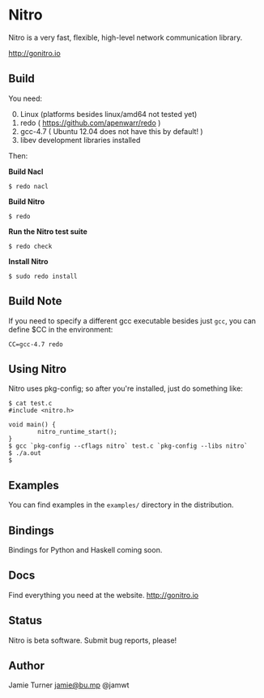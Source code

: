 Nitro
=====

Nitro is a very fast, flexible, high-level network communication
library.

http://gonitro.io

Build
-----

You need:

 0. Linux (platforms besides linux/amd64 not tested yet)
 1. redo ( https://github.com/apenwarr/redo )
 2. gcc-4.7 ( Ubuntu 12.04 does not have this by default! )
 3. libev development libraries installed

Then:

**Build Nacl**

    $ redo nacl

**Build Nitro**

    $ redo

**Run the Nitro test suite**

    $ redo check

**Install Nitro**

    $ sudo redo install


Build Note
----------

If you need to specify a different gcc executable
besides just `gcc`, you can define $CC in the environment:

    CC=gcc-4.7 redo

Using Nitro
-----------

Nitro uses pkg-config; so after you're installed, just do something like:

    $ cat test.c
    #include <nitro.h>

    void main() {
            nitro_runtime_start();
    }
    $ gcc `pkg-config --cflags nitro` test.c `pkg-config --libs nitro`
    $ ./a.out
    $

Examples
--------

You can find examples in the `examples/` directory in the distribution.

Bindings
--------

Bindings for Python and Haskell coming soon.

Docs
----

Find everything you need at the website.  http://gonitro.io

Status
------

Nitro is beta software.  Submit bug reports, please!

Author
------

Jamie Turner <jamie@bu.mp> @jamwt

